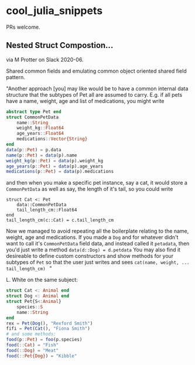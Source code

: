# cool_julia_snippets

PRs welcome.

## Nested Struct Compostion...
via M Protter on Slack 2020-06.

Shared common fields and emulating common object oriented shared field pattern.

"Another approach [you] may like would be to have a common internal data structure that the subtypes of Pet all are assumed to carry. E.g. if all pets have a name, weight, age and list of medications, you might write
```julia
abstract type Pet end
struct CommonPetData
    name::String
    weight_kg::Float64
    age_years::Float64
    medications::Vector{String}
end
data(p::Pet) = p.data
name(p::Pet) = data(p).name
weight_kg(p::Pet) = data(p).weight_kg
age_years(p::Pet) = data(p).age_years
medications(p::Pet) = data(p).medications
```
and then when you make a specific pet instance, say a cat, it would store a `CommonPetData` as well as say, the length of it's tail, so you could write
```
struct Cat <: Pet
    data::CommonPetData
    tail_length_cm::Float64
end
tail_length_cm(c::Cat) = c.tail_length_cm
```

Now we managed to avoid repeating all the boilerplate relating to the name, weight, age and medications.
If you made a `Dog` and for whatever didn't want to call it's `CommonPetData` field data, and instead called it `petadata`, then you'd just write a method `data(d::Dog) = d.petdata`
You may also find it desireable to define custom constructors and show methods for your subtypes of `Pet` so that the user just writes and sees `cat(name, weight, ... tail_length_cm) `
"

L. White on the same subject:

```julia
struct Cat <: Animal end
struct Dog <: Animal end
struct Pet{S<:Animal}
    species::S
    name::String
end
rex = Pet(Dog(), "Rexford Smith")
fifi = Pet(Cat(), "Fiona Smith")
# and some methods:
food(p::Pet) = foo(p.species)
food(::Cat) = "Fish"
food(::Dog) = "Meat"
food(::Pet{Dog}) = "Kibble"
```
